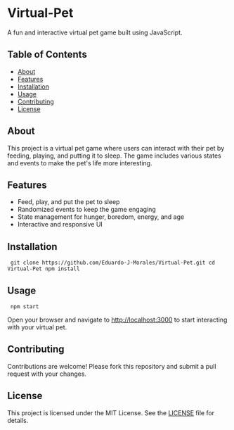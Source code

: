 <body> 
  <h1>Virtual-Pet</h1> 
  <p>A fun and interactive virtual pet game built using JavaScript.</p> 
  <h2>Table of Contents</h2> 
  <ul> 
    <li><a href="#about">About</a></li> 
    <li><a href="#features">Features</a></li> 
    <li><a href="#installation">Installation</a></li> 
    <li><a href="#usage">Usage</a></li> 
    <li><a href="#contributing">Contributing</a></li> 
    <li><a href="#license">License</a></li> 
  </ul> 
  
  <h2 id="about">About</h2> 
  <p>This project is a virtual pet game where users can interact with their pet by feeding, playing, and putting it to sleep. The game includes various states and events to make the pet's life more interesting.</p> 
  
  <h2 id="features">Features</h2> 
  
  <ul> 
    <li>Feed, play, and put the pet to sleep</li> 
    <li>Randomized events to keep the game engaging</li> 
    <li>State management for hunger, boredom, energy, and age</li> 
    <li>Interactive and responsive UI</li> 
  </ul> 
  
  <h2 id="installation">Installation</h2> 
  
  <pre><code> git clone https://github.com/Eduardo-J-Morales/Virtual-Pet.git cd Virtual-Pet npm install </code></pre> 
  
  <h2 id="usage">Usage</h2> 
  
  <pre><code> npm start </code></pre> 
  
  <p>Open your browser and navigate to <a href="http://localhost:3000">http://localhost:3000</a> to start interacting with your virtual pet.</p> 
  
  <h2 id="contributing">Contributing</h2> 
  
  <p>Contributions are welcome! Please fork this repository and submit a pull request with your changes.</p> 
  
  <h2 id="license">License</h2> 
  
  <p>This project is licensed under the MIT License. See the <a href="LICENSE">LICENSE</a> file for details.</p> 
  
  </body>
